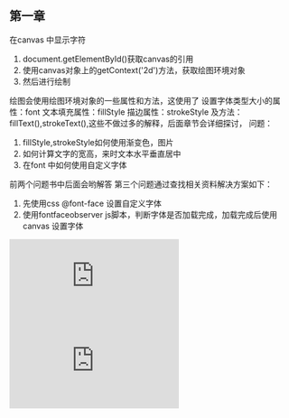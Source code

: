 ## 第一章
在canvas 中显示字符
1. document.getElementById()获取canvas的引用
2. 使用canvas对象上的getContext('2d')方法，获取绘图环境对象
3. 然后进行绘制

绘图会使用绘图环境对象的一些属性和方法，这使用了
设置字体类型大小的属性：font
文本填充属性：fillStyle
描边属性：strokeStyle
及方法：
fillText(),strokeText(),这些不做过多的解释，后面章节会详细探讨，
问题：
1. fillStyle,strokeStyle如何使用渐变色，图片
2. 如何计算文字的宽高，来时文本水平垂直居中
3. 在font 中如何使用自定义字体

前两个问题书中后面会哟解答
第三个问题通过查找相关资料解决方案如下：
1. 先使用css @font-face 设置自定义字体
2. 使用fontfaceobserver js脚本，判断字体是否加载完成，加载完成后使用canvas 设置字体

![示例](https://songweir.github.io/h5s/h5canvas-book-notes/chapter1/example1/example1.html)
![参考资料](https://www.w3cplus.com/css/font-display-masses.html)


